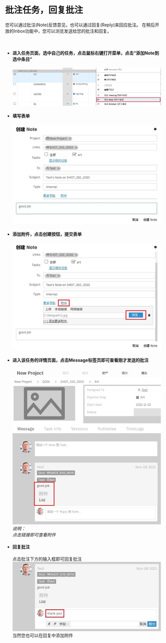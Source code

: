 # 批注任务，回复批注

您可以通过批注(Note)反馈意见，也可以通过回复(Reply)来回应批注。
在稍后开放的Inbox功能中，您可以浏览发送给您的批注和回复。

<br />  

-   #### 进入任务页面，选中自己的任务，点击鼠标右键打开菜单，点击“添加Note到选中条目”
    ![打开表单](images/note/2.jpg)

-   #### 填写表单  
    ![填写表单](images/note/3.jpg)  

-   #### 添加附件，点击创建按钮，提交表单
    ![添加附件](images/note/4.jpg)  

-   #### 进入该任务的详情页面，点击Message标签页即可查看刚才发送的批注  
    ![查看批注](images/note/5.jpg)  
    *说明：*  
    *点击链接即可查看附件*

-   #### 回复批注  
    点击批注下方的输入框即可回复批注  
    ![查看批注](images/note/6.jpg)  
    当然您也可以在回复中添加附件  
